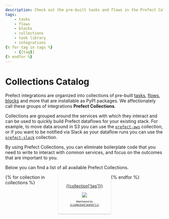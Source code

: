 ```yaml
---
description: Check out the pre-built tasks and flows in the Prefect Collections library.
tags:
    - tasks
    - flows
    - blocks
    - collections
    - task library
    - integrations
{% for tag in tags %}
    - {{tag}}
{% endfor %}
---
```


# Collections Catalog

Prefect integrations are organized into collections of pre-built [tasks](/concepts/tasks/), [flows](/concepts/flows/), [blocks](/concepts/blocks/) and more that are installable as PyPI packages. We affectionately call these groups of integrations **Prefect Collections**.

Collections are grouped around the services with which they interact and can be used to quickly build Prefect dataflows for your existing stack. For example, to move data around in S3 you can use the [`prefect-aws`](https://github.com/PrefectHQ/prefect-aws) collection, or if you want to be notified via Slack as your dataflow runs you can use the [`prefect-slack`](https://github.com/PrefectHQ/prefect-slack) collection. 

By using Prefect Collections, you can eliminate boilerplate code that you need to write to interact with common services, and focus on the outcomes that are important to you.

Below you can find a list of all available Prefect Collections.

<!-- The code below is a jinja2 template that will be rendered by generate_catalog.py -->
<div style="display:grid; grid-template-columns: repeat(auto-fit, minmax(165px, 1fr));">
{% for collection in collections %}
    <div style="padding: 1rem; box-shadow: 0 1px 2px rgba(0, 0, 0, .3); border-radius: 3px">
        <center>
            <div>
                <a href="{{ collection['documentation'] }}">
                    <p style="font-size: 0.8rem">
                        {{collection['tag']}}
                    </p>
                </a>
                <a href="{{ collection['documentation'] }}">
                    <img src={{collection['iconUrl']}} style="max-height: 82px; max-width: 82px">
                </a>
                <p style="font-size: 0.5rem">
                    Maintained by <a href="{{ collection["authorUrl"] }}"><br>{{ collection["author"] }}</a>
                </p>
            </div>
        </center>
    </div>
{% endfor %}
</div >
